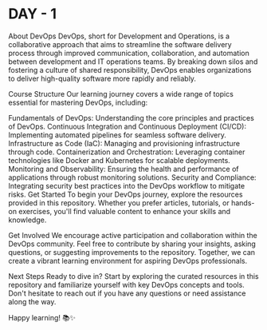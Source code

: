<h1>DAY - 1</h1>


About DevOps
DevOps, short for Development and Operations, is a collaborative approach that aims to streamline the software delivery process through improved communication, collaboration, and automation between development and IT operations teams. By breaking down silos and fostering a culture of shared responsibility, DevOps enables organizations to deliver high-quality software more rapidly and reliably.

Course Structure
Our learning journey covers a wide range of topics essential for mastering DevOps, including:

Fundamentals of DevOps: Understanding the core principles and practices of DevOps.
Continuous Integration and Continuous Deployment (CI/CD): Implementing automated pipelines for seamless software delivery.
Infrastructure as Code (IaC): Managing and provisioning infrastructure through code.
Containerization and Orchestration: Leveraging container technologies like Docker and Kubernetes for scalable deployments.
Monitoring and Observability: Ensuring the health and performance of applications through robust monitoring solutions.
Security and Compliance: Integrating security best practices into the DevOps workflow to mitigate risks.
Get Started
To begin your DevOps journey, explore the resources provided in this repository. Whether you prefer articles, tutorials, or hands-on exercises, you'll find valuable content to enhance your skills and knowledge.

Get Involved
We encourage active participation and collaboration within the DevOps community. Feel free to contribute by sharing your insights, asking questions, or suggesting improvements to the repository. Together, we can create a vibrant learning environment for aspiring DevOps professionals.

Next Steps
Ready to dive in? Start by exploring the curated resources in this repository and familiarize yourself with key DevOps concepts and tools. Don't hesitate to reach out if you have any questions or need assistance along the way.

Happy learning! 📚✨
